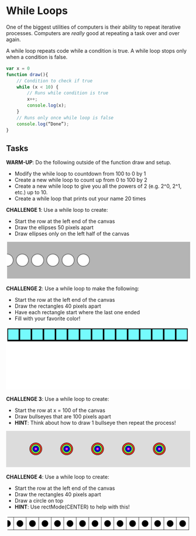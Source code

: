 # While Loops

One of the biggest utilities of computers is their ability to repeat iterative processes. Computers are *really* good at repeating a task over and over again. 

A while loop repeats code while a condition is true. A while loop stops only when a condition is false.

```javascript
var x = 0
function draw(){
	// Condition to check if true
	while (x < 10) {
		// Runs while condition is true
		x++;
		console.log(x);
	}
	// Runs only once while loop is false
	console.log(“Done”);
}

```

## Tasks
**WARM-UP**: Do the following outside of the function draw and setup. 

- Modify the while loop to countdown from 100 to 0 by 1
- Create a new while loop to count up from 0 to 100 by 2
- Create a new while loop to give you all the powers of 2 (e.g. 2^0, 2^1, etc.) up to 10.
- Create a while loop that prints out your name 20 times

**CHALLENGE 1**: Use a while loop to create:
- Start the row at the left end of the canvas
- Draw the ellipses 50 pixels apart
- Draw ellipses only on the left half of the canvas

![](assets/challenge1.png)

**CHALLENGE 2**: Use a while loop to make the following:
- Start the row at the left end of the canvas
- Draw the rectangles 40 pixels apart
- Have each rectangle start where the last one ended
- Fill with your favorite color!

![](assets/challenge2.png)

**CHALLENGE 3**: Use a while loop to create:
- Start the row at x = 100 of the canvas
- Draw bullseyes that are 100 pixels apart
- **HINT**: Think about how to draw 1 bullseye then repeat the process!

![](assets/challenge3.png)

**CHALLENGE 4**: Use a while loop to create:
- Start the row at the left end of the canvas
- Draw the rectangles 40 pixels apart
- Draw a circle on top
- **HINT**: Use rectMode(CENTER) to help with this!

![](assets/challenge4.png)